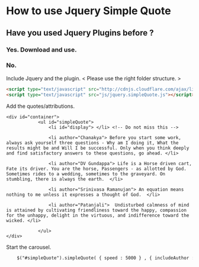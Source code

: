 # How to use Jquery Simple Quote


## Have you used Jquery Plugins before ?
### Yes. Download and use.

### No.
Include Jquery and the plugin. < Please use the right folder structure. >
``` html
<script type="text/javascript" src="http://cdnjs.cloudflare.com/ajax/libs/jquery/2.0.3/jquery.js"></script>
<script type="text/javascript" src="js/jquery.simpleQuote.js"></script>	
```

Add the quotes/attributions.
```
<div id="container">
			<ul id="simpleQuote">
				<li id="display"> </li>	<!-- Do not miss this -->
				
				<li author="Chanakya"> Before you start some work, always ask yourself three questions - Why am I doing it, What the results might be and Will I be successful. Only when you think deeply and find satisfactory answers to these questions, go ahead. </li>

				<li author="DV Gundappa"> Life is a Horse driven cart, Fate its driver. You are the horse, Passengers - as allotted by God. Sometimes rides to a wedding, sometimes to the graveyard. On stumbling, there is always the earth.  </li>

				<li author="Srinivasa Ramanujan"> An equation means nothing to me unless it expresses a thought of God.  </li>	

				<li author="Patanjali">  Undisturbed calmness of mind is attained by cultivating friendliness toward the happy, compassion for the unhappy, delight in the virtuous, and indifference toward the wicked. </li>

			</ul>
</div>

```

Start the carousel.
```html
	$("#simpleQuote").simpleQuote( { speed : 5000 } , { includeAuthor : true } );
```



